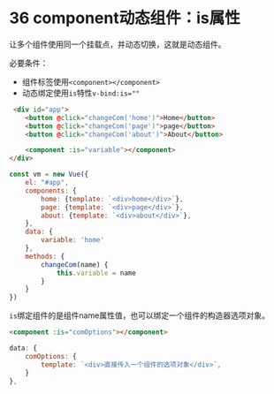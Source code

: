 # 36 component动态组件：is属性

让多个组件使用同一个挂载点，并动态切换，这就是动态组件。

必要条件：
- 组件标签使用`<component></component>`
- 动态绑定使用`is`特性`v-bind:is=""`

```html
 <div id="app">
    <button @click="changeCom('home')">Home</button>
    <button @click="changeCom('page')">page</button>
    <button @click="changeCom('about')">About</button>

    <component :is="variable"></component>
</div>
```
```js
const vm = new Vue({
    el: "#app",
    components: {
        home: {template: `<div>home</div>`},
        page: {template: `<div>page</div>`},
        about: {template: `<div>about</div>`},
    },
    data: {
        variable: 'home'
    },
    methods: {
        changeCom(name) {
            this.variable = name
        }
    }
})
```

`is`绑定组件的是组件name属性值，也可以绑定一个组件的构造器选项对象。
```html
<component :is="comOptions"></component>
```
```js
data: {
    comOptions: {
        template: `<div>直接传入一个组件的选项对象</div>`,
    }
},
```

